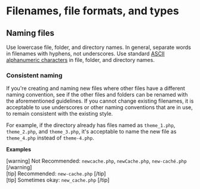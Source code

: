 # Filenames, file formats, and types

## Naming files

Use lowercase file, folder, and directory names. In general, separate words in filenames with hyphens, not underscores. Use standard [ASCII alphanumeric characters](https://en.wikipedia.org/wiki/ASCII#Character_set) in file, folder, and directory names.

### Consistent naming

If you're creating and naming new files where other files have a different naming convention, see if the other files and folders can be renamed with the aforementioned guidelines. If you cannot change existing filenames, it is acceptable to use underscores or other naming conventions that are in use, to remain consistent with the existing style.

For example, if the directory already has files named as `theme_1.php`, `theme_2.php`, and `theme_3.php`, it's acceptable to name the new file as `theme_4.php` instead of `theme-4.php`.

**Examples**  

[warning] Not Recommended: `newcache.php`, `newCache.php`, `new-caché.php` [/warning]  
[tip] Recommended: `new-cache.php` [/tip]  
[tip] Sometimes okay: `new_cache.php` [/tip]  
